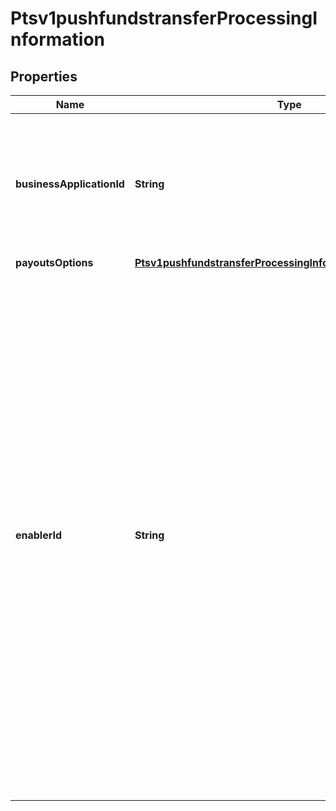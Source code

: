 
# Ptsv1pushfundstransferProcessingInformation

## Properties
Name | Type | Description | Notes
------------ | ------------- | ------------- | -------------
**businessApplicationId** | **String** | Payouts transaction type.  Business Application ID: - &#x60;PP&#x60;: Person to person. - &#x60;FD&#x60;: Funds disbursement (general)  |  [optional]
**payoutsOptions** | [**Ptsv1pushfundstransferProcessingInformationPayoutsOptions**](Ptsv1pushfundstransferProcessingInformationPayoutsOptions.md) |  |  [optional]
**enablerId** | **String** | Enablers are payment processing entities that are not acquiring members and are often the primary relationship owner with merchants and originators. Enablers own technical solutions through which the merchant or originator will access acceptance. The Enabler ID is a five-character hexadecimal identifier that will be used by Visa to identify enablers. Enabler ID assignment will be determined by Visa. Visa will communicate Enablers assignments to enablers.  |  [optional]



